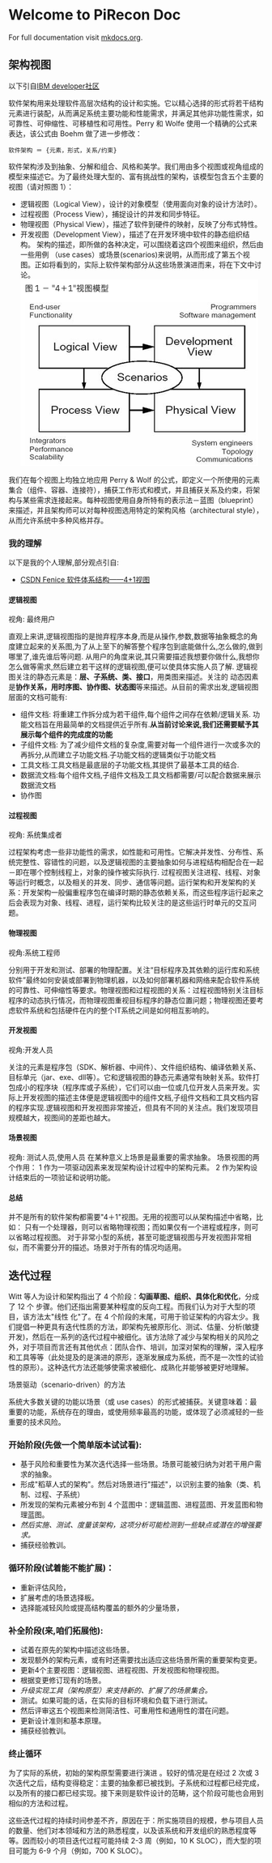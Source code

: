 # Welcome to PiRecon Doc 

For full documentation visit [mkdocs.org](https://www.mkdocs.org).

## 架构视图
以下引自[IBM developer社区](https://www.ibm.com/developerworks/cn/rational/r-4p1-view/index.html)

软件架构用来处理软件高层次结构的设计和实施。它以精心选择的形式将若干结构元素进行装配，从而满足系统主要功能和性能需求，并满足其他非功能性需求，如可靠性、可伸缩性、可移植性和可用性。Perry 和 Wolfe 使用一个精确的公式来表达，该公式由 Boehm 做了进一步修改：

`软件架构 ＝ {元素，形式，关系/约束}`

软件架构涉及到抽象、分解和组合、风格和美学。我们用由多个视图或视角组成的模型来描述它。为了最终处理大型的、富有挑战性的架构，该模型包含五个主要的视图（请对照图 1）：

- 逻辑视图（Logical View），设计的对象模型（使用面向对象的设计方法时）。
- 过程视图（Process View），捕捉设计的并发和同步特征。
- 物理视图（Physical View），描述了软件到硬件的映射，反映了分布式特性。
- 开发视图（Development View），描述了在开发环境中软件的静态组织结构。
架构的描述，即所做的各种决定，可以围绕着这四个视图来组织，然后由一些用例 （use cases）或场景(scenarios)来说明，从而形成了第五个视图。正如将看到的，实际上软件架构部分从这些场景演进而来，将在下文中讨论。
![4+1视图模型](img/4+1视图模型.png)

我们在每个视图上均独立地应用 Perry & Wolf 的公式，即定义一个所使用的元素集合（组件、容器、连接符），捕获工作形式和模式，并且捕获关系及约束，将架构与某些需求连接起来。每种视图使用自身所特有的表示法－蓝图（blueprint）来描述，并且架构师可以对每种视图选用特定的架构风格（architectural style），从而允许系统中多种风格并存。

### 我的理解
以下是我的个人理解,部分观点引自:

- [CSDN Fenice 软件体系结构——4+1视图](https://blog.csdn.net/Kevin_Samuel/article/details/11928389)

#### 逻辑视图
视角: 最终用户

直观上来讲,逻辑视图指的是抛弃程序本身,而是从操作,参数,数据等抽象概念的角度建立起来的关系图,为了从上至下的解答整个程序包到底能做什么,怎么做的,做到哪里了,谁先谁后等问题. 
从用户的角度来说,其只需要描述我想要你做什么,我想你怎么做等需求,然后建立若干这样的逻辑视图,便可以使具体实施人员了解. 逻辑视图关注的静态元素是：**层、子系统、类、接口**，用类图来描述。关注的
动态因素是**协作关系，用时序图、协作图、状态图**等来描述。从目前的需求出发,逻辑视图层面的文档可能有:

- 组件文档: 将重建工作拆分成为若干组件,每个组件之间存在依赖/逻辑关系. 功能文档旨在用最简单的文档提供近乎所有.**从当前讨论来说,我们还需要赋予其展示每个组件的完成度的功能**
- 子组件文档: 为了减少组件文档的复杂度,需要对每一个组件进行一次或多次的再拆分,从而建立子功能文档.子功能文档的逻辑类似于功能文档
- 工具文档:工具文档是最底层的子功能文档,其提供了最基本工具的结合.
- 数据流文档:每个组件文档,子组件文档及工具文档都需要/可以配合数据来展示数据流文档
- 协作图
  
#### 过程视图
视角: 系统集成者

过程架构考虑一些非功能性的需求，如性能和可用性。它解决并发性、分布性、系统完整性、容错性的问题，以及逻辑视图的主要抽象如何与进程结构相配合在一起－即在哪个控制线程上，对象的操作被实际执行.
过程视图关注进程、线程、对象等运行时概念，以及相关的并发、同步、通信等问题。运行架构和开发架构的关系：开发架构一般偏重程序包在编译时期的静态依赖关系，而这些程序运行起来之后会表现为对象、线程、进程，运行架构比较关注的是这些运行时单元的交互问题。

#### 物理视图
视角:系统工程师 

分别用于开发和测试、部署的物理配置。关注“目标程序及其依赖的运行库和系统软件”最终如何安装或部署到物理机器，以及如何部署机器和网络来配合软件系统的可靠性、可伸缩性等要求。物理视图和过程视图的关系：过程视图特别关注目标程序的动态执行情况，而物理视图重视目标程序的静态位置问题；物理视图还要考虑软件系统和包括硬件在内的整个IT系统之间是如何相互影响的。

#### 开发视图
视角:开发人员

关注的元素是程序包（SDK、解析器、中间件）、文件组织结构、编译依赖关系、目标单元（jar、exe、dll等）。它和逻辑视图的静态元素通常有映射关系。软件打包成小的程序块（程序库或子系统），它们可以由一位或几位开发人员来开发。实际上开发视图的描述主体便是逻辑视图中的组件文档,子组件文档和工具文档内容的程序实现.逻辑视图和开发视图非常接近，但具有不同的关注点。我们发现项目规模越大，视图间的差距也越大。

#### 场景视图
视角: 测试人员,使用人员
在某种意义上场景是最重要的需求抽象。
场景视图的两个作用：
1 作为一项驱动因素来发现架构设计过程中的架构元素。
2 作为架构设计结束后的一项验证和说明功能。

#### 总结
并不是所有的软件架构都需要"4＋1"视图。无用的视图可以从架构描述中省略，比如： 只有一个处理器，则可以省略物理视图；而如果仅有一个进程或程序，则可以省略过程视图。 对于非常小型的系统，甚至可能逻辑视图与开发视图非常相似，而不需要分开的描述。场景对于所有的情况均适用。

## 迭代过程
Witt 等人为设计和架构指出了 4 个阶段：**勾画草图、组织、具体化和优化**，分成了 12 个 步骤。他们还指出需要某种程度的反向工程。而我们认为对于大型的项目，该方法太"线性 化"了。在 4 个阶段的末尾，可用于验证架构的内容太少。我们提倡一种更具有迭代性质的方法，即架构先被原形化、测试、估量、分析(敏捷开发)，然后在一系列的迭代过程中被细化。该方法除了减少与架构相关的风险之外，对于项目而言还有其他优点：团队合作、培训，加深对架构的理解，深入程序和工具等等（此处提及的是演进的原形，逐渐发展成为系统，而不是一次性的试验性的原形）。这种迭代方法还能够使需求被细化、成熟化并能够被更好地理解。

场景驱动（scenario-driven）的方法

系统大多数关键的功能以场景（或 use cases）的形式被捕获。关键意味着：最重要的功能，系统存在的理由，或使用频率最高的功能，或体现了必须减轻的一些重要的技术风险。

### 开始阶段(**先做一个简单版本试试看**):

- 基于风险和重要性为某次迭代选择一些场景。场景可能被归纳为对若干用户需求的抽象。
- 形成"稻草人式的架构"。然后对场景进行"描述"，以识别主要的抽象（类、机制、过程、子系统）
- 所发现的架构元素被分布到 4 个蓝图中：逻辑蓝图、进程蓝图、开发蓝图和物理蓝图。
- *然后实施、测试、度量该架构，这项分析可能检测到一些缺点或潜在的增强要求。*
- 捕获经验教训。

### 循环阶段(**试着能不能扩展**)：

- 重新评估风险，
- 扩展考虑的场景选择板。
- 选择能减轻风险或提高结构覆盖的额外的少量场景，

### 补全阶段(**来,咱们拓展他**):
- 试着在原先的架构中描述这些场景。
- 发现额外的架构元素，或有时还需要找出适应这些场景所需的重要架构变更。
- 更新4个主要视图：逻辑视图、进程视图、开发视图和物理视图。
- 根据变更修订现有的场景。
- *升级实现工具（架构原型）来支持新的、扩展了的场景集合。*
- 测试。如果可能的话，在实际的目标环境和负载下进行测试。
- 然后评审这五个视图来检测简洁性、可重用性和通用性的潜在问题。
- 更新设计准则和基本原理。
- 捕获经验教训。

### 终止循环

为了实际的系统，初始的架构原型需要进行演进 。较好的情况是在经过 2 次或 3 次迭代之后，结构变得稳定：主要的抽象都已被找到。子系统和过程都已经完成，以及所有的接口都已经实现。接下来则是软件设计的范畴，这个阶段可能也会用到相似的方法和过程。

这些迭代过程的持续时间参差不齐，原因在于：所实施项目的规模，参与项目人员的数量、他们对本领域和方法的熟悉程度，以及该系统和开发组织的熟悉程度等等。因而较小的项目迭代过程可能持续 2-3 周（例如，10 K SLOC），而大型的项目可能为 6-9 个月（例如，700 K SLOC）。